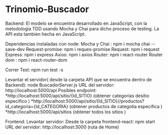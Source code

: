 # Trinomio-Buscador

Backend:
El modelo se encuentra desarrollado en JavaScript, con la metodologia TDD usando Mocha y Chai para dicho proceso de testing.
La API esta tambien hecha en JavaScript.

Dependencias instaladas con node:
Mocha y Chai : npm i mocha chai --save-dev
Request-promise: npm i reques-promise
Request: npm i request
Express: npm i express
Axios: npm i axios
Router: npm i react-router
Router dom : npm i react-router-dom

Correr Test: npm run test -s

Levantar el servidor( desde la carpeta API que se encuentra dentro de Backend): node BuscadorServer.js
URL del servidor: http://localhost:5000/api
Posibles endpoint: 
*http://localhost:5000/api/sitio/{Id_SITIO}  (obtener categorias desitio especifico )
*http://localhost:5000/api/sitio/{Id_SITIO}//productos?id_categoria={Id_CATEGORIA} (obtener productos de categotia especifica )
*http://localhost:5000/api/sitios (obtener todos los sitios )

Frontend:
Levantar servidor: 
Desde la carpeta frontend-react: npm start
URL del servidor: http://localhost:3000 (ruta de Home)



